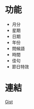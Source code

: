 # 功能
* 月分
* 星期
* 日期
* 年份
* 問候語
* 時間
* 佳句
* 節日特效
# 連結
[Gist](https://gist.github.com/EricHsia7/c24298d84608a11f4fcce0b09365901b)
